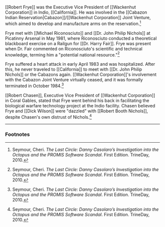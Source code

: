 [[Robert Frye]] was the Executive Vice President of [[Wackenhut Corporation]] in Indio, [[California]]. He was involved in the [[Cabazon Indian Reservation|Cabazon]]/[[Wackenhut Corporation]] Joint Venture, which aimed to develop and manufacture arms on the reservation.[^1]

Frye met with [[Michael Riconosciuto]] and [[Dr. John Philip Nichols]] at Picatinny Arsenal in May 1981, where Riconosciuto conducted a theoretical blackboard exercise on a Railgun for [[Dr. Harry Fair]]. Frye was present when Dr. Fair commented on Riconosciuto's scientific and technical knowledge, terming him a "potential national resource."[^1]

Frye suffered a heart attack in early April 1983 and was hospitalized. After this, he never traveled to [[California]] to meet with [[Dr. John Philip Nichols]] or the Cabazons again. [[Wackenhut Corporation]]'s involvement with the Cabazon Joint Venture virtually ceased, and it was formally terminated in October 1984.[^1]

[[Robert Chasen]], Executive Vice President of [[Wackenhut Corporation]] in Coral Gables, stated that Frye went behind his back in facilitating the biological warfare technology project at the Indio facility. Chasen believed Frye and [[Dick Wilson]] were "dazzled" with [[Robert Booth Nichols]], despite Chasen's own distrust of Nichols.[^1]

---
### Footnotes

[^1]: Seymour, Cheri. *The Last Circle: Danny Casolaro’s Investigation into the Octopus and the PROMIS Software Scandal*. First Edition. TrineDay, 2010.